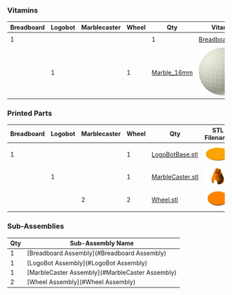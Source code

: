 ### Vitamins

Breadboard | Logobot | Marblecaster | Wheel |  Qty | Vitamin | Image 
--- | --- | --- | --- |  --- | --- | ---
 1|  |  |  |  1  | [Breadboard_170](../vitamins/Breadboard.scad) | ![](../vitamins/views/Breadboard_170.png)
  |  | 1|  |  1  | [Marble_16mm](../vitamins/Marble.scad) | ![](../vitamins/views/Marble_16mm.png)

### Printed Parts

Breadboard | Logobot | Marblecaster | Wheel |  Qty | STL Filename | Image
--- | --- | --- | --- |  --- | --- | ---
  | 1|  |  |  1  | [LogoBotBase.stl](../stl/LogoBotBase.stl) | ![](../images/LogoBotBase_STL.png)
  |  | 1|  |  1  | [MarbleCaster.stl](../stl/MarbleCaster.stl) | ![](../images/MarbleCaster_STL.png)
  |  |  | 2|  2  | [Wheel.stl](../stl/Wheel.stl) | ![](../images/Wheel_STL.png)

### Sub-Assemblies

Qty | Sub-Assembly Name
--- | ---
  1 | [Breadboard Assembly](#Breadboard Assembly)
  1 | [LogoBot Assembly](#LogoBot Assembly)
  1 | [MarbleCaster Assembly](#MarbleCaster Assembly)
  2 | [Wheel Assembly](#Wheel Assembly)
